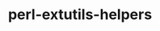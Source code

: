 ---
title: "perl-extutils-helpers"
layout: cache
categories: [package, v0.20.1]
meta: {"versions": ["0.026"], "compilers": ["gcc@=7.3.1"], "oss": ["amzn2"], "platforms": ["linux"], "targets": ["aarch64", "neoverse_n1", "x86_64_v3"], "stacks": ["aws-ahug", "aws-ahug-aarch64", "root"], "num_specs": 3, "num_specs_by_stack": {"aws-ahug-aarch64": 2, "root": 3, "aws-ahug": 1}}
spec_details: [{"hash": "atdxkbz7gtluzkrp5xhgi42qacgrnlc6", "compiler": "gcc@=7.3.1", "versions": ["0.026"], "os": "amzn2", "platform": "linux", "target": "aarch64", "variants": ["build_system=perl"], "stacks": ["aws-ahug-aarch64", "root"], "size": "-", "tarball": "https://binaries.spack.io/releases/v0.20.1/build_cache/linux-amzn2-aarch64/gcc-7.3.1/perl-extutils-helpers-0.026/linux-amzn2-aarch64-gcc-7.3.1-perl-extutils-helpers-0.026-atdxkbz7gtluzkrp5xhgi42qacgrnlc6.spack"}, {"hash": "6fjahabvgcevs5zwp2bwdt57v7ldzezv", "compiler": "gcc@=7.3.1", "versions": ["0.026"], "os": "amzn2", "platform": "linux", "target": "neoverse_n1", "variants": ["build_system=perl"], "stacks": ["aws-ahug-aarch64", "root"], "size": "-", "tarball": "https://binaries.spack.io/releases/v0.20.1/build_cache/linux-amzn2-neoverse_n1/gcc-7.3.1/perl-extutils-helpers-0.026/linux-amzn2-neoverse_n1-gcc-7.3.1-perl-extutils-helpers-0.026-6fjahabvgcevs5zwp2bwdt57v7ldzezv.spack"}, {"hash": "vjqcxbbj7v2sb3q7gi5dbo6hr3g6c2ah", "compiler": "gcc@=7.3.1", "versions": ["0.026"], "os": "amzn2", "platform": "linux", "target": "x86_64_v3", "variants": ["build_system=perl"], "stacks": ["aws-ahug", "root"], "size": "-", "tarball": "https://binaries.spack.io/releases/v0.20.1/build_cache/linux-amzn2-x86_64_v3/gcc-7.3.1/perl-extutils-helpers-0.026/linux-amzn2-x86_64_v3-gcc-7.3.1-perl-extutils-helpers-0.026-vjqcxbbj7v2sb3q7gi5dbo6hr3g6c2ah.spack"}]
---